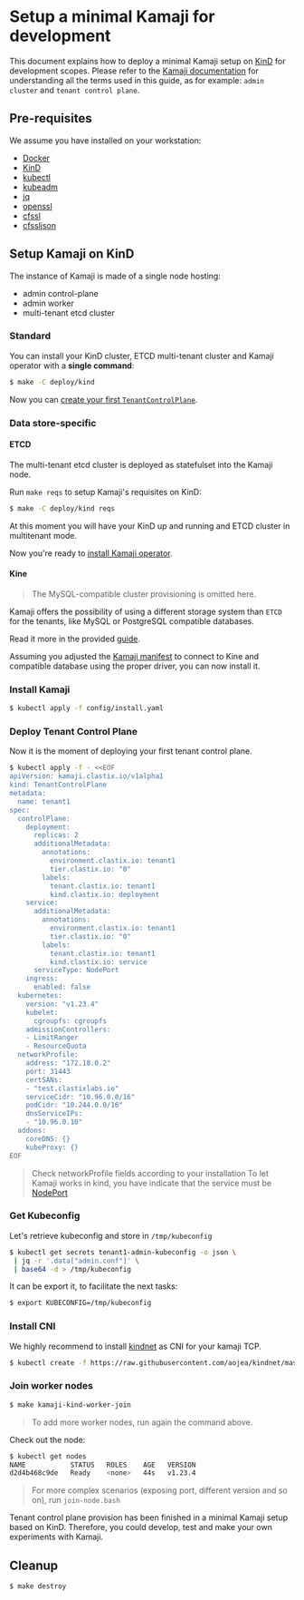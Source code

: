 # Setup a minimal Kamaji for development

This document explains how to deploy a minimal Kamaji setup on [KinD](https://kind.sigs.k8s.io/) for development scopes. Please refer to the [Kamaji documentation](../README.md) for understanding all the terms used in this guide, as for example: `admin cluster` and `tenant control plane`.

## Pre-requisites

We assume you have installed on your workstation:

- [Docker](https://docs.docker.com/engine/install/)
- [KinD](https://kind.sigs.k8s.io/)
- [kubectl](https://kubernetes.io/docs/tasks/tools/)
- [kubeadm](https://kubernetes.io/docs/setup/production-environment/tools/kubeadm/install-kubeadm/)
- [jq](https://stedolan.github.io/jq/)
- [openssl](https://www.openssl.org/)
- [cfssl](https://github.com/cloudflare/cfssl)
- [cfssljson](https://github.com/cloudflare/cfssl)

## Setup Kamaji on KinD

The instance of Kamaji is made of a single node hosting:

- admin control-plane
- admin worker
- multi-tenant etcd cluster

### Standard

You can install your KinD cluster, ETCD multi-tenant cluster and Kamaji operator with a **single command**:

```bash
$ make -C deploy/kind
```

Now you can [create your first `TenantControlPlane`](#deploy-tenant-control-plane).

### Data store-specific

#### ETCD

The multi-tenant etcd cluster is deployed as statefulset into the Kamaji node.

Run `make reqs` to setup Kamaji's requisites on KinD:

```bash
$ make -C deploy/kind reqs
```

At this moment you will have your KinD up and running and ETCD cluster in multitenant mode.

Now you're ready to [install Kamaji operator](#install-kamaji).

#### Kine

> The MySQL-compatible cluster provisioning is omitted here.

Kamaji offers the possibility of using a different storage system than `ETCD` for the tenants, like MySQL or PostgreSQL compatible databases.

Read it more in the provided [guide](../deploy/kine/README.md).



Assuming you adjusted the [Kamaji manifest](./config/install.yaml) to connect to Kine and compatible database using the proper driver, you can now install it.

### Install Kamaji

```bash
$ kubectl apply -f config/install.yaml
```

### Deploy Tenant Control Plane

Now it is the moment of deploying your first tenant control plane.

```bash
$ kubectl apply -f - <<EOF
apiVersion: kamaji.clastix.io/v1alpha1
kind: TenantControlPlane
metadata:
  name: tenant1
spec:
  controlPlane:
    deployment:
      replicas: 2
      additionalMetadata:
        annotations:
          environment.clastix.io: tenant1
          tier.clastix.io: "0"
        labels:
          tenant.clastix.io: tenant1
          kind.clastix.io: deployment
    service:
      additionalMetadata:
        annotations:
          environment.clastix.io: tenant1
          tier.clastix.io: "0"
        labels:
          tenant.clastix.io: tenant1
          kind.clastix.io: service
      serviceType: NodePort
    ingress:
      enabled: false
  kubernetes:
    version: "v1.23.4"
    kubelet:
      cgroupfs: cgroupfs
    admissionControllers:
    - LimitRanger
    - ResourceQuota
  networkProfile:
    address: "172.18.0.2"
    port: 31443
    certSANs:
    - "test.clastixlabs.io"
    serviceCidr: "10.96.0.0/16"
    podCidr: "10.244.0.0/16"
    dnsServiceIPs: 
    - "10.96.0.10"
  addons:
    coreDNS: {}
    kubeProxy: {}
EOF
```

> Check networkProfile fields according to your installation
> To let Kamaji works in kind, you have indicate that the service must be [NodePort](https://kubernetes.io/docs/concepts/services-networking/service/#type-nodeport)

### Get Kubeconfig

Let's retrieve kubeconfig and store in `/tmp/kubeconfig`

```bash
$ kubectl get secrets tenant1-admin-kubeconfig -o json \
 | jq -r '.data["admin.conf"]' \
 | base64 -d > /tmp/kubeconfig
 ```

It can be export it, to facilitate the next tasks:

```bash
$ export KUBECONFIG=/tmp/kubeconfig
```

### Install CNI

We highly recommend to install [kindnet](https://github.com/aojea/kindnet) as CNI for your kamaji TCP.

```bash
$ kubectl create -f https://raw.githubusercontent.com/aojea/kindnet/master/install-kindnet.yaml
```

### Join worker nodes

```bash
$ make kamaji-kind-worker-join
```

> To add more worker nodes, run again the command above.

Check out the node:

```bash
$ kubectl get nodes
NAME           STATUS   ROLES    AGE   VERSION
d2d4b468c9de   Ready    <none>   44s   v1.23.4
```

> For more complex scenarios (exposing port, different version and so on), run `join-node.bash`

Tenant control plane provision has been finished in a minimal Kamaji setup based on KinD. Therefore, you could develop, test and make your own experiments with Kamaji.

## Cleanup

```bash
$ make destroy
```
